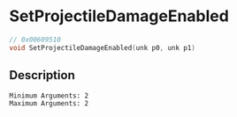 # SetProjectileDamageEnabled
```c
// 0x00609510
void SetProjectileDamageEnabled(unk p0, unk p1)
```
## Description
```
Minimum Arguments: 2
Maximum Arguments: 2
```
